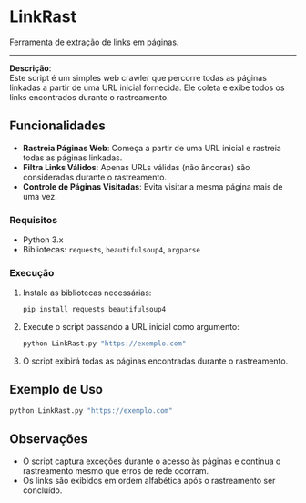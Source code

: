 # LinkRast

Ferramenta de extração de links em páginas.

---

**Descrição**:  
Este script é um simples web crawler que percorre todas as páginas linkadas a partir de uma URL inicial fornecida. Ele coleta e exibe todos os links encontrados durante o rastreamento.

## Funcionalidades
- **Rastreia Páginas Web**: Começa a partir de uma URL inicial e rastreia todas as páginas linkadas.
- **Filtra Links Válidos**: Apenas URLs válidas (não âncoras) são consideradas durante o rastreamento.
- **Controle de Páginas Visitadas**: Evita visitar a mesma página mais de uma vez.


### Requisitos
- Python 3.x
- Bibliotecas: `requests`, `beautifulsoup4`, `argparse`

### Execução
1. Instale as bibliotecas necessárias:
   ```bash
   pip install requests beautifulsoup4
   ```

2. Execute o script passando a URL inicial como argumento:
   ```bash
   python LinkRast.py "https://exemplo.com"
   ```

3. O script exibirá todas as páginas encontradas durante o rastreamento.

## Exemplo de Uso
```bash
python LinkRast.py "https://exemplo.com"
```

## Observações
- O script captura exceções durante o acesso às páginas e continua o rastreamento mesmo que erros de rede ocorram.
- Os links são exibidos em ordem alfabética após o rastreamento ser concluído.

